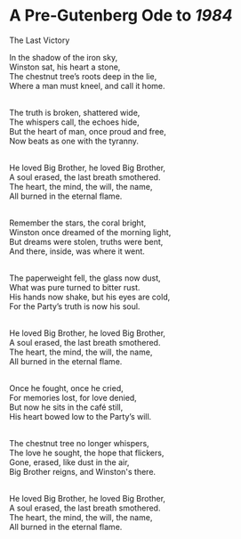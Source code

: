 # A Pre‑Gutenberg Ode to *1984*

The Last Victory

In the shadow of the iron sky,<br>
Winston sat, his heart a stone,<br>
The chestnut tree’s roots deep in the lie,<br>
Where a man must kneel, and call it home.<br><br>

The truth is broken, shattered wide,<br>
The whispers call, the echoes hide,<br>
But the heart of man, once proud and free,<br>
Now beats as one with the tyranny.<br><br>

He loved Big Brother, he loved Big Brother,<br>
A soul erased, the last breath smothered.<br>
The heart, the mind, the will, the name,<br>
All burned in the eternal flame.<br><br>

Remember the stars, the coral bright,<br>
Winston once dreamed of the morning light,<br>
But dreams were stolen, truths were bent,<br>
And there, inside, was where it went.<br><br>

The paperweight fell, the glass now dust,<br>
What was pure turned to bitter rust.<br>
His hands now shake, but his eyes are cold,<br>
For the Party’s truth is now his soul.<br><br>

He loved Big Brother, he loved Big Brother,<br>
A soul erased, the last breath smothered.<br>
The heart, the mind, the will, the name,<br>
All burned in the eternal flame.<br><br>

Once he fought, once he cried,<br>
For memories lost, for love denied,<br>
But now he sits in the café still,<br>
His heart bowed low to the Party’s will.<br><br>

The chestnut tree no longer whispers,<br>
The love he sought, the hope that flickers,<br>
Gone, erased, like dust in the air,<br>
Big Brother reigns, and Winston's there.<br><br>

He loved Big Brother, he loved Big Brother,<br>
A soul erased, the last breath smothered.<br>
The heart, the mind, the will, the name,<br>
All burned in the eternal flame.
